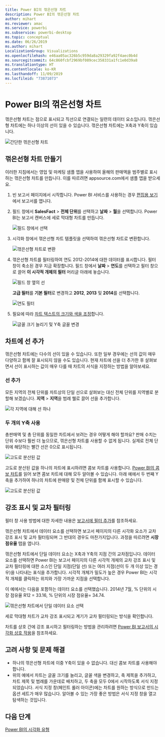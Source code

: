 ```yaml
---
title: Power BI의 꺾은선형 차트
description: Power BI의 꺾은선형 차트
author: mihart
ms.reviewer: amac
ms.service: powerbi
ms.subservice: powerbi-desktop
ms.topic: conceptual
ms.date: 06/26/2019
ms.author: mihart
LocalizationGroup: Visualizations
ms.openlocfilehash: e46aa05ac326b5c959da8a29329fa92f4aec0b4d
ms.sourcegitcommit: 64c860fcbf2969bf089cec358331a1fc1e0d39a8
ms.translationtype: HT
ms.contentlocale: ko-KR
ms.lasthandoff: 11/09/2019
ms.locfileid: "73871073"
---
```

# <a name="line-charts-in-power-bi"></a>Power BI의 꺾은선형 차트
꺾은선형 차트는 점으로 표시되고 직선으로 연결되는 일련의 데이터 요소입니다. 꺾은선형 차트에는 하나 이상의 선이 있을 수 있습니다. 꺾은선형 차트에는 X축과 Y축이 있습니다. 

![간단한 꺾은선형 차트](media/power-bi-line-charts/power-bi-line.png)

## <a name="create-a-line-chart"></a>꺾은선형 차트 만들기
이러한 지침에서는 영업 및 마케팅 샘플 앱을 사용하여 올해의 판매액을 범주별로 표시하는 꺾은선형 차트를 만듭니다. 이를 따르려면 appsource.com에서 샘플 앱을 받으세요.

1. 빈 보고서 페이지에서 시작합니다. Power BI 서비스를 사용하는 경우 [편집용 보기](../service-interact-with-a-report-in-editing-view.md)에서 보고서를 엽니다.

2. 필드 창에서 **SalesFact** \> **전체 단위**를 선택하고 **날짜**  >  **월**을 선택합니다.  Power BI는 보고서 캔버스에 세로 막대형 차트를 만듭니다.

    ![필드 창에서 선택](media/power-bi-line-charts/power-bi-step1.png)

4. 시각화 창에서 꺾은선형 차트 템플릿을 선택하여 꺾은선형 차트로 변환합니다. 

    ![꺾은선형 차트로 변환](media/power-bi-line-charts/power-bi-convert-to-line.png)
   

4. 꺾은선형 차트를 필터링하여 연도 2012-2014에 대한 데이터를 표시합니다. 필터 창이 축소된 경우 지금 확장합니다. 필드 창에서 **날짜** \> **연도**를 선택하고 필터 창으로 끌어 **이 시각적 개체의 필터** 머리글 아래에 놓습니다. 
     
    ![필드 창 옆의 선](media/power-bi-line-charts/power-bi-year-filter.png)

    **고급 필터**를 **기본 필터**로 변경하고 **2012**, **2013** 및 **2014**를 선택합니다.

    ![연도 필터](media/power-bi-line-charts/power-bi-filter-year.png)

6. 필요에 따라 [차트 텍스트의 크기와 색을 조정](power-bi-visualization-customize-title-background-and-legend.md)합니다. 

    ![글꼴 크기 늘리기 및 Y축 글꼴 변경](media/power-bi-line-charts/power-bi-line-3years.png)

## <a name="add-additional-lines-to-the-chart"></a>차트에 선 추가
꺾은선형 차트에는 다수의 선이 있을 수 있습니다. 또한 일부 경우에는 선의 값이 매우 다양하고 함께 잘 표시되지 않을 수도 있습니다. 현재 차트에 선을 더 추가한 후 살펴보면서 선이 표시하는 값이 매우 다를 때 차트의 서식을 지정하는 방법을 알아보세요. 

### <a name="add-additional-lines"></a>선 추가
모든 지역의 전체 단위를 차트상의 단일 선으로 살펴보는 대신 전체 단위를 지역별로 분할해 보겠습니다. **지역** > **지역**을 범례 웰로 끌어 선을 추가합니다.

   ![각 지역에 대해 선 하나](media/power-bi-line-charts/power-bi-line-regions.png)


### <a name="use-two-y-axes"></a>두 개의 Y축 사용
총판매액 및 총 단위를 동일한 차트에서 보려는 경우 어떻게 해야 할까요? 판매 수치는 단위 수보다 훨씬 더 높으므로, 꺾은선형 차트를 사용할 수 없게 됩니다. 실제로 전체 단위에 해당하는 빨간 선은 0으로 표시됩니다.

   ![고도로 분산된 값](media/power-bi-line-charts/power-bi-diverging.png)

고도로 분산된 값을 하나의 차트에 표시하려면 콤보 차트를 사용합니다. [Power BI의 콤보 차트](power-bi-visualization-combo-chart.md)를 읽어 보면 콤보 차트에 대해 모두 알아볼 수 있습니다. 아래 예에서 두 번째 Y축을 추가하여 하나의 차트에 판매량 및 전체 단위를 함께 표시할 수 있습니다. 

   ![고도로 분산된 값](media/power-bi-line-charts/power-bi-dual-axes.png)

## <a name="highlighting-and-cross-filtering"></a>강조 표시 및 교차 필터링
필터 창 사용 방법에 대한 자세한 내용은 [보고서에 필터 추가](../power-bi-report-add-filter.md)를 참조하세요.

꺾은선형 차트에서 데이터 요소를 선택하면 보고서 페이지의 다른 시각화 요소가 교차 강조 표시 및 교차 필터링되며 그 반대의 경우도 마찬가지입니다. 과정을 따르려면 **시장 점유율** 탭을 엽니다.  

꺾은선형 차트에서 단일 데이터 요소는 X축과 Y축의 지점 간의 교차점입니다. 데이터 요소를 선택하면 Power BI는 보고서 페이지의 다른 시각적 개체의 교차 강조 표시 및 교차 필터링에 대한 소스인 단일 지점(단일 선) 또는 여러 지점(선이 두 개 이상 있는 경우)을 나타내는 표식을 추가합니다. 시각적 개체가 밀도가 높은 경우 Power BI는 시각적 개체를 클릭하는 위치와 가장 가까운 지점을 선택합니다.

이 예에서는 다음을 포함하는 데이터 요소를 선택했습니다. 2014년 7월, % 단위의 시장 점유율 R12 = 33.16, % 단위의 시장 점유율= 34.74.

![꺾은선형 차트에서 단일 데이터 요소 선택](media/power-bi-line-charts/power-bi-single-select.png)

세로 막대형 차트가 교차 강조 표시되고 계기가 교차 필터링되는 방식을 확인합니다.

차트를 상호 간에 강조 표시하고 필터링하는 방법을 관리하려면 [Power BI 보고서의 시각화 상호 작용](../service-reports-visual-interactions.md)을 참조하세요.

## <a name="considerations-and-troubleshooting"></a>고려 사항 및 문제 해결
* 하나의 꺾은선형 차트에 이중 Y축이 있을 수 없습니다.  대신 콤보 차트를 사용해야 합니다.
* 위의 예에서 차트는 글꼴 크기를 늘리고, 글꼴 색을 변경하고, 축 제목을 추가하고, 차트 제목 및 범례를 가운데로 배치하고, 두 축을 모두 0에서 시작하도록 서식 지정되었습니다. 서식 지정 창(페인트 롤러 아이콘)에는 차트를 원하는 방식으로 만드는 옵션 세트가 매우 많습니다. 알아볼 수 있는 가장 좋은 방법은 서식 지정 창을 열고 탐색하는 것입니다.

## <a name="next-steps"></a>다음 단계

[Power BI의 시각화 유형](power-bi-visualization-types-for-reports-and-q-and-a.md)


